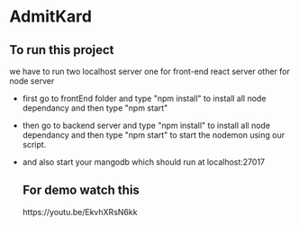 # AdmitKard
<h2>To run this project</h2>
we have to run two localhost server
one for front-end react server
other for node server
<ul>
  <li>
first go to frontEnd folder and type "npm install" to install all node dependancy and then type "npm start"
  </li>
  <li>

then go to backend server and type "npm install" to install all node dependancy and then type "npm start" to start the nodemon using our script.
</li><li>
and also start your mangodb which should run at localhost:27017
</li>

<h2>For demo watch this</h2>
https://youtu.be/EkvhXRsN6kk


